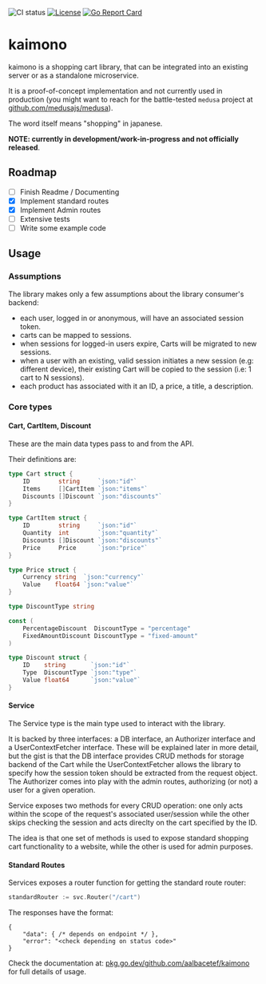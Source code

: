 ![CI status](https://github.com/aalbacetef/kaimono/actions/workflows/ci.yml/badge.svg)   [![License](https://img.shields.io/badge/License-BSD_3--Clause-blue.svg)](https://opensource.org/licenses/BSD-3-Clause) [![Go Report Card](https://goreportcard.com/badge/github.com/aalbacetef/kaimono)](https://goreportcard.com/github.com/aalbacetef/kaimono)

# kaimono

kaimono is a shopping cart library, that can be integrated into an existing server or as a standalone microservice.

It is a proof-of-concept implementation and not currently used in production (you might want to reach for the battle-tested `medusa` project at [github.com/medusajs/medusa](https://github.com/medusajs/medusa)).

The word itself means "shopping" in japanese.

**NOTE: currently in development/work-in-progress and not officially released**.

## Roadmap

- [ ] Finish Readme / Documenting
- [x] Implement standard routes
- [x] Implement Admin routes
- [ ] Extensive tests
- [ ] Write some example code

## Usage 

### Assumptions 

The library makes only a few assumptions about the library consumer's backend:

- each user, logged in or anonymous, will have an associated session token.
- carts can be mapped to sessions.
- when sessions for logged-in users expire, Carts will be migrated to new sessions.
- when a user with an existing, valid session initiates a new session (e.g: different device), their existing Cart will be copied to the session (i.e: 1 cart to N sessions). 
- each product has associated with it an ID, a price, a title, a description.



### Core types

#### Cart, CartItem, Discount

These are the main data types pass to and from the API.

Their definitions are:

```go
type Cart struct {
	ID        string     `json:"id"`
	Items     []CartItem `json:"items"`
	Discounts []Discount `json:"discounts"`
}

type CartItem struct {
	ID        string     `json:"id"`
	Quantity  int        `json:"quantity"`
	Discounts []Discount `json:"discounts"`
	Price     Price      `json:"price"`
}

type Price struct {
	Currency string  `json:"currency"`
	Value    float64 `json:"value"`
}

type DiscountType string

const (
	PercentageDiscount  DiscountType = "percentage"
	FixedAmountDiscount DiscountType = "fixed-amount"
)

type Discount struct {
	ID    string       `json:"id"`
	Type  DiscountType `json:"type"`
	Value float64      `json:"value"`
}
```

#### Service 

The Service type is the main type used to interact with the library. 

It is backed by three interfaces: a DB interface, an Authorizer interface and a UserContextFetcher interface. These will be explained later in more detail, but the gist is that the DB interface provides CRUD methods for storage backend of the Cart while the UserContextFetcher allows the library to specify how the session token should be extracted from the request object. The Authorizer comes into play with the admin routes, authorizing (or not) a user for a given operation. 

Service exposes two methods for every CRUD operation: one only acts within the scope of the request's associated user/session while the other skips checking the session and acts direclty on the cart specified by the ID.

The idea is that one set of methods is used to expose standard shopping cart functionality to a website, while the other is used for admin purposes.

#### Standard Routes

Services exposes a router function for getting the standard route router:

```go
standardRouter := svc.Router("/cart")
```


The responses have the format:

```jsonc
{
    "data": { /* depends on endpoint */ },
    "error": "<check depending on status code>"
}
```


Check the documentation at: [pkg.go.dev/github.com/aalbacetef/kaimono](https://pkg.go.dev/github.com/aalbacetef/kaimono) for full details of usage.
